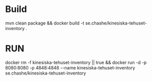 # Build
mvn clean package && docker build -t se.chashe/kinesiska-tehuset-inventory .

# RUN

docker rm -f kinesiska-tehuset-inventory || true && docker run -d -p 8080:8080 -p 4848:4848 --name kinesiska-tehuset-inventory se.chashe/kinesiska-tehuset-inventory 